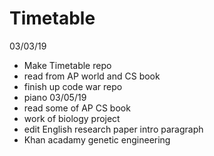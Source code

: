 # Timetable
03/03/19
- Make Timetable repo
- read from AP world and CS book
- finish up code war repo
- piano
03/05/19
- read some of AP CS book
- work of biology project
- edit English research paper intro paragraph
- Khan acadamy genetic engineering
